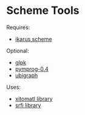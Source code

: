 # Scheme Tools

Requires:

* [ikarus scheme](http://ikarus-scheme.org/)

Optional:

* [glpk](http://www.gnu.org/software/glpk/)
* [pymprog-0.4](http://sourceforge.net/projects/pymprog/files/pymprog-0.4/)
* [ubigraph](http://ubietylab.net/ubigraph/)

Uses:

* [xitomatl library](https://code.launchpad.net/~derick-eddington/scheme-libraries/xitomatl)
* [srfi library](https://code.launchpad.net/~scheme-libraries-team/scheme-libraries/srfi)
